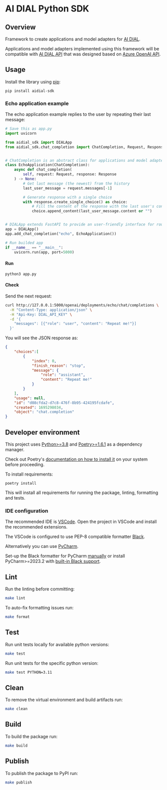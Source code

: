 # AI DIAL Python SDK







## Overview

Framework to create applications and model adapters for [AI DIAL](https://epam-rail.com).

Applications and model adapters implemented using this framework will be compatible with [AI DIAL API](https://epam-rail.com/dial_api) that was designed based on [Azure OpenAI API](https://learn.microsoft.com/en-us/azure/ai-services/openai/reference).

## Usage

Install the library using [pip](https://pip.pypa.io/en/stable/getting-started):

```
pip install aidial-sdk
```

### Echo application example

The echo application example replies to the user by repeating their last message:

```python
# Save this as app.py
import uvicorn

from aidial_sdk import DIALApp
from aidial_sdk.chat_completion import ChatCompletion, Request, Response


# ChatCompletion is an abstract class for applications and model adapters
class EchoApplication(ChatCompletion):
    async def chat_completion(
        self, request: Request, response: Response
    ) -> None:
        # Get last message (the newest) from the history
        last_user_message = request.messages[-1]

        # Generate response with a single choice
        with response.create_single_choice() as choice:
            # Fill the content of the response with the last user's content
            choice.append_content(last_user_message.content or "")


# DIALApp extends FastAPI to provide an user-friendly interface for routing requests to your applications
app = DIALApp()
app.add_chat_completion("echo", EchoApplication())

# Run builded app
if __name__ == "__main__":
    uvicorn.run(app, port=5000)
```

#### Run
```
python3 app.py
```

#### Check

Send the next request:

```sh
curl http://127.0.0.1:5000/openai/deployments/echo/chat/completions \
  -H "Content-Type: application/json" \
  -H "Api-Key: DIAL_API_KEY" \
  -d '{
    "messages": [{"role": "user", "content": "Repeat me!"}]
  }'
```

You will see the JSON response as:
```json
{
    "choices":[
        {
            "index": 0,
            "finish_reason": "stop",
            "message": {
                "role": "assistant",
                "content": "Repeat me!"
            }
        }
    ],
    "usage": null,
    "id": "d08cfda2-d7c8-476f-8b95-424195fcdafe",
    "created": 1695298034,
    "object": "chat.completion"
}
```

## Developer environment

This project uses [Python>=3.8](https://www.python.org/downloads/) and [Poetry>=1.6.1](https://python-poetry.org/) as a dependency manager.

Check out Poetry's [documentation on how to install it](https://python-poetry.org/docs/#installation) on your system before proceeding.

To install requirements:

```
poetry install
```

This will install all requirements for running the package, linting, formatting and tests.

### IDE configuration

The recommended IDE is [VSCode](https://code.visualstudio.com/).
Open the project in VSCode and install the recommended extensions.

The VSCode is configured to use PEP-8 compatible formatter [Black](https://black.readthedocs.io/en/stable/index.html).

Alternatively you can use [PyCharm](https://www.jetbrains.com/pycharm/).

Set-up the Black formatter for PyCharm [manually](https://black.readthedocs.io/en/stable/integrations/editors.html#pycharm-intellij-idea) or
install PyCharm>=2023.2 with [built-in Black support](https://blog.jetbrains.com/pycharm/2023/07/2023-2/#black).

## Lint

Run the linting before committing:

```sh
make lint
```

To auto-fix formatting issues run:

```sh
make format
```

## Test

Run unit tests locally for available python versions:

```sh
make test
```

Run unit tests for the specific python version:

```sh
make test PYTHON=3.11
```

## Clean

To remove the virtual environment and build artifacts run:

```sh
make clean
```

## Build

To build the package run:

```sh
make build
```

## Publish

To publish the package to PyPI run:




```sh
make publish
```
